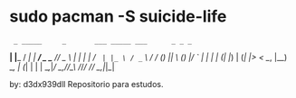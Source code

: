 # sudo pacman -S suicide-life
     _ _____     _       ___ _____ ___      _ _ _ 
  __| |___ /  __| |_  __/ _ \___ // _ \  __| | | |
 / _` | |_ \ / _` \ \/ / (_) ||_ \ (_) |/ _` | | |
| (_| |___) | (_| |>  < \__, |__) \__, | (_| | | |
 \__,_|____/ \__,_/_/\_\  /_/____/  /_/ \__,_|_|_|
                                                  
by: d3dx939dll
Repositorio para estudos.
